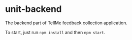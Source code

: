 # unit-backend

The backend part of TellMe feedback collection application.

To start, just run `npm install` and then `npm start`.